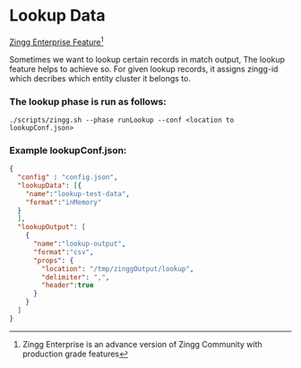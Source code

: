 # Lookup Data

[Zingg Enterprise Feature](#user-content-fn-1)[^1]

Sometimes we want to lookup certain records in match output, The lookup feature helps to achieve so. For given lookup records, it assigns zingg-id which decribes which entity cluster it belongs to.

### The lookup phase is run as follows:

`./scripts/zingg.sh --phase runLookup --conf <location to lookupConf.json>`

### Example lookupConf.json:

```json
{
  "config" : "config.json",
  "lookupData": [{
    "name":"lookup-test-data",
    "format":"inMemory"
  }
  ],
  "lookupOutput": [
    {
      "name":"lookup-output",
      "format":"csv",
      "props": {
        "location": "/tmp/zinggOutput/lookup",
        "delimiter": ",",
        "header":true
      }
    }
  ]
} 
```

[^1]: Zingg Enterprise is an advance version of Zingg Community with production grade features
